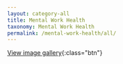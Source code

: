 ```yaml
---
layout: category-all
title: Mental Work Health
taxonomy: Mental Work Health
permalink: /mental-work-health/all/
---
```


[View image gallery](../gallery){:class="btn"}
